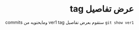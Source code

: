 <div dir=rtl >

# عرض تفاصيل tag
`git show ver1` ستقوم بعرض تفاصيل ver1 tag ومايحتويه من commits 
</div>